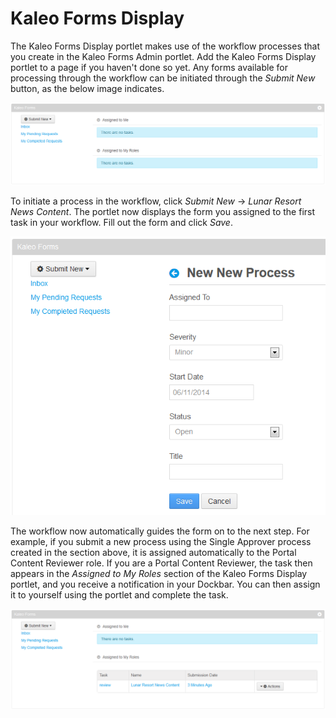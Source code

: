 # Kaleo Forms Display [](id=kaleo-forms-display)

The Kaleo Forms Display portlet makes use of the workflow processes that you
create in the Kaleo Forms Admin portlet. Add the Kaleo Forms Display portlet to
a page if you haven't done so yet. Any forms available for processing through
the workflow can be initiated through the *Submit New* button, as the below
image indicates. 

![Figure 12.x: The Kaleo Forms Display portlet.](../../../images/kaleo-forms-display.png)

To initiate a process in the workflow, click *Submit New* &rarr; *Lunar Resort 
News Content*. The portlet now displays the form you assigned to the first task 
in your workflow. Fill out the form and click *Save*. 

<!-- Above, you told the user to give the process a name, but you didn't specify
the name. Here, you refer to the name as *New Process*. This should have a
better, more imaginative name. Consider integrating this with the Lunar Resort
site mentioned in other chapters. In fact, this might be the way you can expand
coverage of the forms application. -Rich -->

![Figure 12.x: Submitting a new process.](../../../images/kaleo-forms-display-submit-new.png)

The workflow now automatically guides the form on to the next step. For example, 
if you submit a new process using the Single Approver process created in the 
section above, it is assigned automatically to the Portal Content Reviewer role. 
If you are a Portal Content Reviewer, the task then appears in the 
*Assigned to My Roles* section of the Kaleo Forms Display portlet, and you 
receive a notification in your Dockbar. You can then assign it to yourself using 
the portlet and complete the task.

![Figure 12.x: The workflow automatically assigns the task to a specific role.](../../../images/kaleo-forms-display-assigned-role.png)
